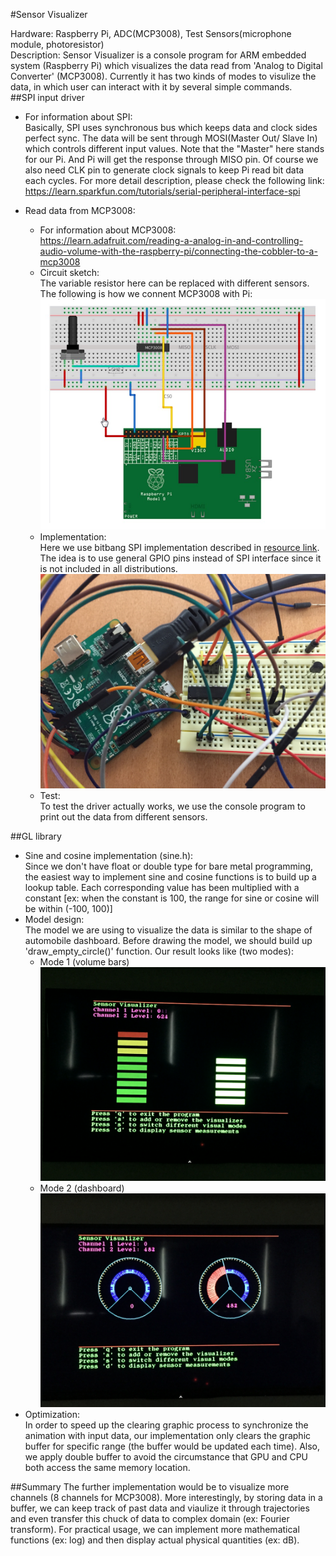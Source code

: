 #Sensor Visualizer <br />
<!--![alt tag](https://github.com/wrn14897/Sensor-Visualizer/blob/master/imgs/demoImg.jpg) <br />-->
Hardware: Raspberry Pi, ADC(MCP3008), Test Sensors(microphone module, photoresistor) <br />
Description: Sensor Visualizer is a console program for ARM embedded system (Raspberry Pi) which visualizes the data read from 'Analog to Digital Converter' (MCP3008). Currently it has two kinds of modes to visulize the data, in which user can interact with it by several simple commands.<br />
##SPI input driver 
  * For information about SPI: <br />
    Basically, SPI uses synchronous bus which keeps data and clock sides perfect sync. The data will be sent through MOSI(Master Out/ Slave In) which controls different input values. Note that the "Master" here stands for our Pi. And Pi will get the response through MISO pin. Of course we also need CLK pin to generate clock signals to keep Pi read bit data each cycles. For more detail description, please check the following link: <br />
    https://learn.sparkfun.com/tutorials/serial-peripheral-interface-spi
    
  * Read data from MCP3008: <br />
    - For information about MCP3008: <br />
    https://learn.adafruit.com/reading-a-analog-in-and-controlling-audio-volume-with-the-raspberry-pi/connecting-the-cobbler-to-a-mcp3008 
    - Circuit sketch: <br />
    The variable resistor here can be replaced with different sensors. The following is how we connent MCP3008 with Pi: 
    ![alt tag](https://github.com/wrn14897/Sensor-Visualizer/blob/master/imgs/CircuitSketch.jpg) <br />
    - Implementation: <br />
    Here we use bitbang SPI implementation described in [resource link](https://learn.adafruit.com/reading-a-analog-in-and-controlling-audio-volume-with-the-raspberry-pi/script). The idea is to use general GPIO pins instead of SPI interface since it is not included in all distributions. 
    ![alt tag](https://github.com/wrn14897/Sensor-Visualizer/blob/master/imgs/ADCtoPi.JPG) <br />
    - Test: <br />
    To test the driver actually works, we use the console program to print out the data from different sensors. <br />

##GL library
  * Sine and cosine implementation (sine.h): <br />
    Since we don't have float or double type for bare metal programming, the easiest way to implement sine and cosine functions is to build up a lookup table. Each corresponding value has been multiplied with a constant [ex: when the constant is 100, the range for sine or cosine will be within (-100, 100)]
  * Model design: <br />
    The model we are using to visualize the data is similar to the shape of automobile dashboard. Before drawing the model, we should build up 'draw_empty_circle()' function. Our result looks like (two modes): <br />
    - Mode 1 (volume bars) 
      ![alt tag](https://github.com/wrn14897/Sensor-Visualizer/blob/master/imgs/demoBar.JPG) <br />
    - Mode 2 (dashboard) 
      ![alt tag](https://github.com/wrn14897/Sensor-Visualizer/blob/master/imgs/demoCir.JPG) <br />  
  * Optimization: <br />
    In order to speed up the clearing graphic process to synchronize the animation with input data, our implementation only clears the graphic buffer for specific range (the buffer would be updated each time). Also, we apply double buffer to avoid the circumstance that GPU and CPU both access the same memory location.  

##Summary
The further implementation would be to visualize more channels (8 channels for MCP3008). More interestingly, by storing data in a buffer, we can keep track of past data and viaulize it through trajectories and even transfer this chuck of data to complex domain (ex: Fourier transform). For practical usage, we can implement more mathematical functions (ex: log) and then display actual physical quantities (ex: dB).





